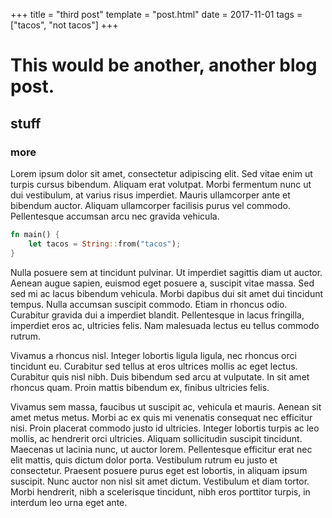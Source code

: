 +++
title = "third post"
template = "post.html"
date = 2017-11-01
tags = ["tacos", "not tacos"]
+++
# This would be another, another blog post.
## stuff
### more

Lorem ipsum dolor sit amet, consectetur adipiscing elit. Sed vitae enim ut
turpis cursus bibendum. Aliquam erat volutpat. Morbi fermentum nunc ut dui
vestibulum, at varius risus imperdiet. Mauris ullamcorper ante et bibendum
auctor. Aliquam ullamcorper facilisis purus vel commodo. Pellentesque accumsan
arcu nec gravida vehicula.

```rust
fn main() {
    let tacos = String::from("tacos");
}
```

 Nulla posuere sem at tincidunt pulvinar. Ut imperdiet
sagittis diam ut auctor. Aenean augue sapien, euismod eget posuere a, suscipit
vitae massa. Sed sed mi ac lacus bibendum vehicula. Morbi dapibus dui sit amet
dui tincidunt tempus. Nulla accumsan suscipit commodo. Etiam in rhoncus odio.
Curabitur gravida dui a imperdiet blandit. Pellentesque in lacus fringilla,
imperdiet eros ac, ultricies felis. Nam malesuada lectus eu tellus commodo
rutrum.

Vivamus a rhoncus nisl. Integer lobortis ligula ligula, nec rhoncus orci
tincidunt eu. Curabitur sed tellus at eros ultrices mollis ac eget lectus.
Curabitur quis nisl nibh. Duis bibendum sed arcu at vulputate. In sit amet
rhoncus quam. Proin mattis bibendum ex, finibus ultricies felis.

Vivamus sem massa, faucibus ut suscipit ac, vehicula et mauris. Aenean sit amet
metus metus. Morbi ac ex quis mi venenatis consequat nec efficitur nisi. Proin
placerat commodo justo id ultricies. Integer lobortis turpis ac leo mollis, ac
hendrerit orci ultricies. Aliquam sollicitudin suscipit tincidunt. Maecenas ut
lacinia nunc, ut auctor lorem. Pellentesque efficitur erat nec elit mattis, quis
dictum dolor porta. Vestibulum rutrum eu justo et consectetur. Praesent posuere
purus eget est lobortis, in aliquam ipsum suscipit. Nunc auctor non nisl sit
amet dictum. Vestibulum et diam tortor. Morbi hendrerit, nibh a scelerisque
tincidunt, nibh eros porttitor turpis, in interdum leo urna eget ante.

